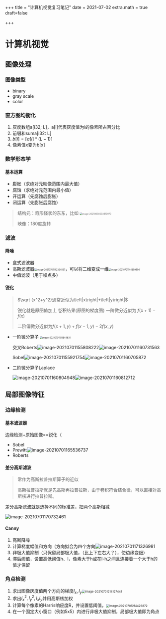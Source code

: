 +++
title = "计算机视觉复习笔记"
date = 2021-07-02
extra.math = true
draft=false

+++


# 计算机视觉


## 图像处理

### 图像类型

- binary
- gray scale
- color

### 直方图均衡化

1. 灰度数组a[i32; L]，a[i]代表灰度值为i的像素所占百分比
2. 前缀和suma[i32: L]
3. $b[i]=\lceil a[i]*(L-1) \rceil$
4. 像素值x变为b[x]

### 数学形态学

#### 基本运算

- 膨胀（求绝对元映像范围内最大值）
- 腐蚀（求绝对元范围内最小值）
- 开运算（先腐蚀后膨胀）
- 闭运算（先膨胀后腐蚀）

> 结构元：奇形怪状的东东，比如 <img src="https://i.loli.net/2021/06/30/E1gzVTfWjDoUsaG.png" alt="image-20210630203910970" style="zoom:50%;" />
>
> 映像：180度旋转

### 滤波

#### 降噪

- 盒式滤波器
- 高斯滤波器<img src="https://i.loli.net/2021/07/01/SosrWDkcY4G6h89.png" alt="image-20210701142324557" style="zoom:50%;" />，可以将二维变成一维<img src="https://i.loli.net/2021/07/01/R5JQDIp2s1zVbj8.png" alt="image-20210701144659994" style="zoom:50%;" />
- 中值滤波（用于噪点多）

#### 锐化

> $\sqrt {x^2+y^2}通常近似为\left|x\right|+\left|y\right|$
>
> 锐化就是原图值加上 卷积结果(原图的梯度图)
> 一阶微分近似为 $f(x+1)-f(x)$
>
> 二阶偏微分近似为$f(x+1,y)+f(x-1,y)-2f(x,y)$

- 一阶微分算子 <img src="https://i.loli.net/2021/07/01/t8HPxlqinCGO5JK.png" alt="image-20210701155644631" style="zoom:50%;" />

  交叉Roberts![image-20210701155808222](https://i.loli.net/2021/07/01/TCt2rRvZ7J9M3Yq.png)![image-20210701160731563](https://i.loli.net/2021/07/01/k2YRpHWrLhtnmBU.png)

  Sobel![image-20210701155921754](https://i.loli.net/2021/07/01/PdmVUh3zvckb2ei.png)![image-20210701160705872](https://i.loli.net/2021/07/01/9ftJYpQ64GLH3ai.png)
- 二阶微分算子Laplace

  ![image-20210701160804948](https://i.loli.net/2021/07/01/MnjhNbAugZfxR4V.png)![image-20210701160812712](https://i.loli.net/2021/07/01/9TqApBZYbJirFWG.png)

## 局部图像特征

### 边缘检测

#### 基本滤波器

边缘检测+原始图像==锐化（

- Sobel
- Prewitt![image-20210701165536737](https://i.loli.net/2021/07/01/235QOLZGBxqNwAb.png)
- Roberts

#### 差分高斯滤波

> 常作为高斯拉普拉斯算子的近似
>
> 高斯拉普拉斯就是先高斯再拉普拉斯，由于卷积符合结合律，可以直接对高斯核进行拉普拉斯。

差分高斯滤波就是选择不同的标准差，把两个高斯相减

![image-20210701170732461](https://i.loli.net/2021/07/01/Fr4PNMx6GCU9RLD.png)

#### Canny

1. 高斯降噪
2. 计算梯度幅值和方向（方向拟合为四个方向![image-20210701171326981](https://i.loli.net/2021/07/01/3HyaRsJdYEKN718.png)
3. 非极大值抑制（只保留局部极大值，（比上下左右大？），使边缘变细）
4. 滞后阈值，设置高低阈值h、l，像素大于h或在l-h之间且连接着一个大于h的值才保留

### 角点检测

1. 求出图像灰度值两个方向的梯度$I_x,I_y$<img src="https://i.loli.net/2021/07/01/pqU3F1jsN4XGw6g.png" alt="image-20210701214127441" style="zoom: 67%;" />
2. 求出$I_x^2, I_y^2, I_xI_y$并用高斯核加权
3. 计算每个像素的Harris响应度R，并设置低阈值，<img src="https://i.loli.net/2021/07/01/d8TPb9jav5WUwhs.png" alt="image-20210701214425872" style="zoom: 67%;" />
4. 在一个固定大小窗口（例如5x5）内进行非极大值抑制，局部极大值即为角点
